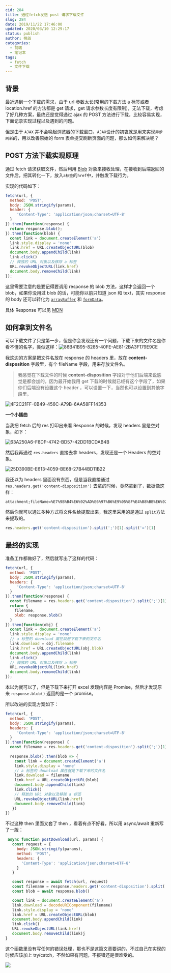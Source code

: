 ```yaml
---
cid: 284
title: 通过fetch发送 post 请求下载文件
slug: 284
date: 2019/11/22 17:46:00
updated: 2020/03/10 12:29:17
status: publish
author: 桃翁
categories: 
  - 前端
  - 笔记本
tags: 
  - fetch
  - 文件下载
---
```



## 背景

最近遇到一个下载的需求，由于 url 参数太长(常用的下载方法 a 标签或者 location.href 的方法都是 get 请求，get 请求参数长度有限制)，无法下载，考虑了好几种方案，最终还是觉得通过 ajax 的 POST 方法进行下载，比较容易实现，下面记录实现过程以及遇到的问题。

但是由于 `AJAX` 并不会唤起浏览器的下载窗口，`AJAX`设计的初衷就是用来实现`异步刷新`的，用以改善原始的 form 表单提交刷新页面的问题，那么如何来解决呢？

## POST 方法下载实现原理

通过 fetch 请求获取文件，然后利用 [Blob](https://developer.mozilla.org/zh-CN/docs/Web/API/Blob) 对象来接收处理，在接收到后端返回的文件后，把其转化一下，放入`a标签`的`href`中，并触发下载行为。

实现的代码如下：

```javascript
fetch(url, {
  method: 'POST',
  body: JSON.stringify(params),
  header: {
     'Content-Type': 'application/json;charset=UTF-8'
  }
}).then(function(response) {
  return response.blob();
}).then(function(blob) {
  const link = document.createElement('a')
  link.style.display = 'none'
  link.href = URL.createObjectURL(blob)
  document.body.appendChild(link)
  link.click()
  // 释放的 URL 对象以及移除 a 标签
  URL.revokeObjectURL(link.href)
  document.body.removeChild(link)
});
```

这里需要注意的是要记得要调用  response  的 blob 方法，这样才会返回一个 blob，如果你没用过 blob 的话，可能你以前只知道 json 和 text，其实 response 的 body 还可以转化为 [`arrayBuffer`](https://developer.mozilla.org/zh-CN/docs/Web/API/Body/arrayBuffer) 和 [`formData`](https://developer.mozilla.org/zh-CN/docs/Web/API/Body/formData)。

具体 Response 可以见 [MDN](https://developer.mozilla.org/zh-CN/docs/Web/API/Fetch_API/Using_Fetch)

## 如何拿到文件名

可以下载文件了只是第一步，但是你会发现还有一个问题，下载下来的文件名是你看不懂的名字，类似这样：![86B41B95-8285-40FE-AE81-2BA3F179E9CE](http://imgs.taoweng.site/2019-11-22-090809.jpg)

我这边的方案是把文件名放在 response 的 headers 里，放在 **content-disposition** 字段里，有个 fileName 字段，用来存放文件名。

> 我感觉在下载文件的时候 **content-disposition**  字段对于他们后端来说感觉是都会加的，因为最开始我用 get 下载的时候就已经有这个字段了，如果你们后端没有设置这个 header ，可以设置一下，当然也可以设置到其他字段里。

![4F2C21FF-0B49-456C-A79B-6AA58FF14353](http://imgs.taoweng.site/2019-11-22-091004.jpg)

**一个小插曲**

当我把 fetch 后的 res 打印出来看 Response 的时候，发现 headers 里是空对象，如下：

![63A250A6-F8DF-4742-BD57-42DD1BCDAB4B](http://imgs.taoweng.site/2019-11-22-091415.jpg)

然后我再通过 `res.headers` 直接去拿 headers，发现还是一个 Headers 的空对象。

![25D390BE-E613-4059-BE68-27B44BD11B22](http://imgs.taoweng.site/2019-11-22-091708.jpg)

我还以为 headers 里面没有东西，但是当我直接通过 `res.headers.get('content-disposition')` 去拿的时候，竟然拿到了，数据像这样：

```
attachment;fileName=%E7%9B%B4%E6%92%AD%E6%97%B6%E9%95%BF%E4%B8%BB%E6%92%AD%E6%98%8E%E7%BB%86.xls
```

然后你就可以通过多种方式将文件名给提取出来，我这里采用的是通过 `split`方法来提取的。

```javascript
res.headers.get('content-disposition').split(';')[1].split('=')[1]
```

## 最终的实现

准备工作都做好了，然后就写出了这样的代码：

```javascript
fetch(url, {
  method: 'POST',
  body: JSON.stringify(params),
  headers: {
     'Content-Type': 'application/json;charset=UTF-8'
  }
}).then(function(response) {
  const filename = res.headers.get('content-disposition').split(';')[1].split('=')[1]
  return {
    filename,
    blob: response.blob()
  }
}).then(function(obj) {
  const link = document.createElement('a')
  link.style.display = 'none'
  // a 标签的 download 属性就是下载下来的文件名
  link.download = obj.filename
  link.href = URL.createObjectURL(obj.blob)
  document.body.appendChild(link)
  link.click()
  // 释放的 URL 对象以及移除 a 标签
  URL.revokeObjectURL(link.href)
  document.body.removeChild(link)
});
```

本以为就可以了，但是下载下来打开 excel 发现内容是 Promise，然后才发现原来 `response.blob()` 返回的是一个 promise。

所以改进的实现方案如下：

```javascript
fetch(url, {
  method: 'POST',
  body: JSON.stringify(params),
  headers: {
     'Content-Type': 'application/json;charset=UTF-8'
  }
}).then(function(response) {
  const filename = res.headers.get('content-disposition').split(';')[1].split('=')[1]
  
  response.blob().then(blob => {
    const link = document.createElement('a')
    link.style.display = 'none'
    // a 标签的 download 属性就是下载下来的文件名
    link.download = filename
    link.href = URL.createObjectURL(blob)
    document.body.appendChild(link)
    link.click()
    // 释放的 URL 对象以及移除 a 标签
    URL.revokeObjectURL(link.href)
    document.body.removeChild(link)
   })
})
```

不过这种 then 里面又套了 then ，看着有点不好看，所以用 async/await 重新写了一版：

```javascript
 async function postDownload(url, params) {
   const request = {
     body: JSON.stringify(params),
     method: 'POST',
     headers: {
       'Content-Type': 'application/json;charset=UTF-8'
     }
   }

   const response = await fetch(url, request)
   const filename = response.headers.get('content-disposition').split(';')[1].split('=')[1]
   const blob = await response.blob()

   const link = document.createElement('a')
   link.download = decodeURIComponent(filename)
   link.style.display = 'none'
   link.href = URL.createObjectURL(blob)
   document.body.appendChild(link)
   link.click()
   URL.revokeObjectURL(link.href)
   document.body.removeChild(link)j
}
```

这个函数里没有写任何的错误处理，那也不是这篇文章要讲的，不过自己在实现的时候应该加上 try/catch，不然如果有问题，不报错还是很难受的。

![](http://www.taoweng.site/usr/uploads/2020/03/1113982871.png)
